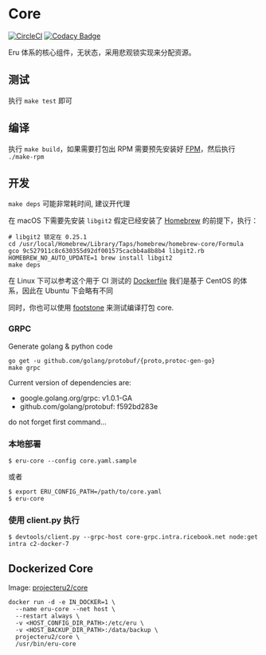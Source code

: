 Core
====
[![CircleCI](https://circleci.com/gh/projecteru2/core/tree/master.svg?style=shield)](https://circleci.com/gh/projecteru2/core/tree/master)
[![Codacy Badge](https://api.codacy.com/project/badge/Grade/e26ca3ee697d406caa9e49b0c491ff13)](https://www.codacy.com/app/CMGS/core?utm_source=github.com&amp;utm_medium=referral&amp;utm_content=projecteru2/core&amp;utm_campaign=Badge_Grade)

Eru 体系的核心组件，无状态，采用悲观锁实现来分配资源。


## 测试

执行 ``` make test ``` 即可

## 编译

执行 ``` make build ```，如果需要打包出 RPM 需要预先安装好 [FPM](https://github.com/jordansissel/fpm)，然后执行 ```./make-rpm ```

## 开发

`make deps` 可能非常耗时间, 建议开代理

在 macOS 下需要先安装 `libgit2` 假定已经安装了 [Homebrew](https://brew.sh/) 的前提下，执行：
```shell
# libgit2 锁定在 0.25.1
cd /usr/local/Homebrew/Library/Taps/homebrew/homebrew-core/Formula
gco 9c527911c8c630355d92df001575cacbb4a8b8b4 libgit2.rb
HOMEBREW_NO_AUTO_UPDATE=1 brew install libgit2
make deps
```

在 Linux 下可以参考这个用于 CI 测试的 [Dockerfile](https://github.com/projecteru2/core/blob/master/.circleci/Dockerfile)
我们是基于 CentOS 的体系，因此在 Ubuntu 下会略有不同

同时，你也可以使用 [footstone](https://hub.docker.com/r/projecteru2/footstone/) 来测试编译打包 core.

### GRPC

Generate golang & python code

```shell
go get -u github.com/golang/protobuf/{proto,protoc-gen-go}
make grpc
```

Current version of dependencies are:

* google.golang.org/grpc: v1.0.1-GA
* github.com/golang/protobuf: f592bd283e

do not forget first command...

### 本地部署

```shell
$ eru-core --config core.yaml.sample
```

或者

```shell
$ export ERU_CONFIG_PATH=/path/to/core.yaml
$ eru-core
```

### 使用 client.py 执行

```
$ devtools/client.py --grpc-host core-grpc.intra.ricebook.net node:get intra c2-docker-7
```

## Dockerized Core

Image: [projecteru2/core](https://hub.docker.com/r/projecteru2/core/)

```shell
docker run -d -e IN_DOCKER=1 \
  --name eru-core --net host \
  --restart always \
  -v <HOST_CONFIG_DIR_PATH>:/etc/eru \
  -v <HOST_BACKUP_DIR_PATH>:/data/backup \
  projecteru2/core \
  /usr/bin/eru-core
```
